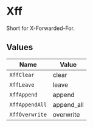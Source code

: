 # Xff

Short for X-Forwarded-For.


## Values

| Name           | Value          |
| -------------- | -------------- |
| `XffClear`     | clear          |
| `XffLeave`     | leave          |
| `XffAppend`    | append         |
| `XffAppendAll` | append_all     |
| `XffOverwrite` | overwrite      |